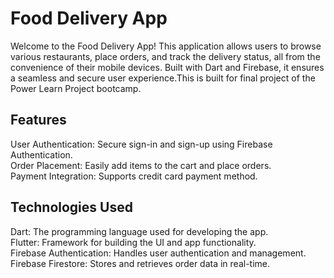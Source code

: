 # Food Delivery App

Welcome to the Food Delivery App! This application allows users to browse various restaurants, place orders, and track the delivery status, all from the convenience of their mobile devices. Built with Dart and Firebase, it ensures a seamless and secure user experience.This is built for final project of the Power Learn Project bootcamp. 

 ## Features
User Authentication: Secure sign-in and sign-up using Firebase Authentication.<br>
Order Placement: Easily add items to the cart and place orders.<br>
Payment Integration: Supports credit card payment method.

## Technologies Used
Dart: The programming language used for developing the app.<br>
Flutter: Framework for building the UI and app functionality.<br>
Firebase Authentication: Handles user authentication and management.<br>
Firebase Firestore: Stores and retrieves order data in real-time.<br>





